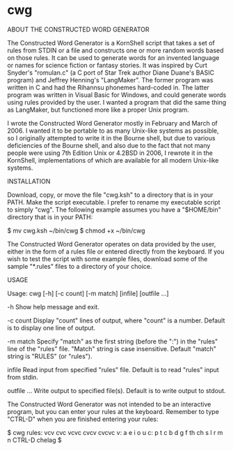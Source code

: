 # cwg

ABOUT THE CONSTRUCTED WORD GENERATOR

The Constructed Word Generator is a KornShell script that takes a set of rules from STDIN or a file and constructs one or more random words based on those rules. It can be used to generate words for an invented language or names for science fiction or fantasy stories. It was inspired by Curt Snyder's "romulan.c" (a C port of Star Trek author Diane Duane's BASIC program) and Jeffrey Henning's "LangMaker". The former program was written in C and had the Rihannsu phonemes hard-coded in. The latter program was written in Visual Basic for Windows, and could generate words using rules provided by the user. I wanted a program that did the same thing as LangMaker, but functioned more like a proper Unix program.

I wrote the Constructed Word Generator mostly in February and March of 2006. I wanted it to be portable to as many Unix-like systems as possible, so I originally attempted to write it in the Bourne shell, but due to various deficiencies of the Bourne shell, and also due to the fact that not many people were using 7th Edition Unix or 4.2BSD in 2006, I rewrote it in the KornShell, implementations of which are available for all modern Unix-like systems.

INSTALLATION

Download, copy, or move the file "cwg.ksh" to a directory that is in your PATH. Make the script executable. I prefer to rename my executable script to simply "cwg". The following example assumes you have a "$HOME/bin" directory that is in your PATH:

$ mv cwg.ksh ~/bin/cwg
$ chmod +x ~/bin/cwg

The Constructed Word Generator operates on data provided by the user, either in the form of a rules file or entered directly from the keyboard. If you wish to test the script with some example files, download some of the sample "*.rules" files to a directory of your choice.

USAGE

Usage: cwg [-h] [-c count] [-m match] [infile] [outfile ...]

 -h		          Show help message and exit.

 -c count	      Display "count" lines of output, where "count" is a number. Default is to display one line of output.

 -m match	      Specify "match" as the first string (before the ":") in the "rules" line of the "rules" file. "Match" string is case insensitive. Default "match" string is "RULES" (or "rules").

 infile		      Read input from specified "rules" file. Default is to read "rules" input from stdin.

 outfile ...	  Write output to specified file(s). Default is to write output to stdout.

The Constructed Word Generator was not intended to be an interactive program, but you can enter your rules at the keyboard. Remember to type "CTRL-D" when you are finished entering your rules:

$ cwg
rules: vcv cvc vcvc cvcv cvcvc
v: a e i o u
c: p t c b d g f th ch s l r m n
CTRL-D
chelag
$


